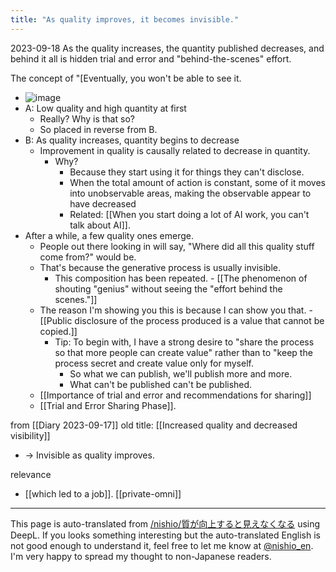```yaml
---
title: "As quality improves, it becomes invisible."
---
```


2023-09-18
As the quality increases, the quantity published decreases, and behind it all is hidden trial and error and "behind-the-scenes" effort.

The concept of "[Eventually, you won't be able to see it.
- ![image](https://gyazo.com/afe8e5685e946982551b05916b6b9002/thumb/1000)
- A: Low quality and high quantity at first
    - Really? Why is that so?
    - So placed in reverse from B.
- B: As quality increases, quantity begins to decrease
    - Improvement in quality is causally related to decrease in quantity.
        - Why?
            - Because they start using it for things they can't disclose.
            - When the total amount of action is constant, some of it moves into unobservable areas, making the observable appear to have decreased
            - Related: [[When you start doing a lot of AI work, you can't talk about AI]].
- After a while, a few quality ones emerge.
    - People out there looking in will say, "Where did all this quality stuff come from?" would be.
    - That's because the generative process is usually invisible.
        - This composition has been repeated.
                - [[The phenomenon of shouting "genius" without seeing the "effort behind the scenes."]]
    - The reason I'm showing you this is because I can show you that.
            - [[Public disclosure of the process produced is a value that cannot be copied.]]
        - Tip: To begin with, I have a strong desire to "share the process so that more people can create value" rather than to "keep the process secret and create value only for myself.
            - So what we can publish, we'll publish more and more.
            - What can't be published can't be published.
    - [[Importance of trial and error and recommendations for sharing]]
    - [[Trial and Error Sharing Phase]].


from  [[Diary 2023-09-17]]
old title:  [[Increased quality and decreased visibility]]
- → Invisible as quality improves.

relevance
- [[which led to a job]].
[[private-omni]]

---
This page is auto-translated from [/nishio/質が向上すると見えなくなる](https://scrapbox.io/nishio/質が向上すると見えなくなる) using DeepL. If you looks something interesting but the auto-translated English is not good enough to understand it, feel free to let me know at [@nishio_en](https://twitter.com/nishio_en). I'm very happy to spread my thought to non-Japanese readers.